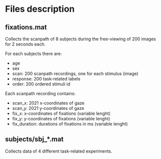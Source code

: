 # Files description

## fixations.mat

Collects the scanpath of 8 subjects during the free-viewing of 200 images for 2 seconds each.

For each subjects there are:
- age
- sex
- scan: 200 scanpath recordings, one for each stimulus (image)
- response: 200 task-related labels
- order: 200 ordered stimuli id

Each scanpath recording contains:
- scan_x: 2021 x-coordinates of gaze 
- scan_y: 2021 y-coordinates of gaze
- fix_x: x-coordinates of fixations (variable lenght)
- fix_y: y-coordinates of fixations (variable lenght)
- fix_duration: durations of fixations in ms (variable lenght)

## subjects/sbj_*.mat

Collects data of 4 different task-related experiments.